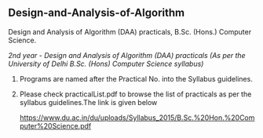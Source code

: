 ## Design-and-Analysis-of-Algorithm

Design and Analysis of Algorithm (DAA) practicals, B.Sc. (Hons.) Computer Science.<br />

_2nd year - Design and Analysis of Algorithm (DAA) practicals  (As per the University of Delhi B.Sc. (Hons) Computer Science syllabus)_

1. Programs are named after the Practical No. into the Syllabus guidelines.
2. Please check practicalList.pdf to browse the list of practicals as per the syllabus guidelines.The link is given below

     https://www.du.ac.in/du/uploads/Syllabus_2015/B.Sc.%20Hon.%20Computer%20Science.pdf
